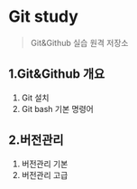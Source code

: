 # Git study
> Git&Github 실습 원격 저장소

## 1.Git&Github 개요
1. Git 설치
2. Git bash 기본 명령어

## 2.버전관리
1. 버전관리 기본
2. 버전관리 고급

